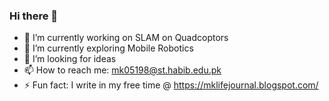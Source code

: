 
<!--
**mehhdiii/mehhdiii** is a ✨ _special_ ✨ repository because its `README.md` (this file) appears on your GitHub profile.

Here are some ideas to get you started:
-->
<!-- ![my flyer](https://user-images.githubusercontent.com/60067141/121791883-2b1c1f00-cc08-11eb-8b73-4d81ae1a8dcd.png)

 -->
### Hi there 👋

- 🔭 I’m currently working on SLAM on Quadcoptors
- 🌱 I’m currently exploring Mobile Robotics
- 👯 I’m looking for ideas
- 📫 How to reach me: mk05198@st.habib.edu.pk
- ⚡ Fun fact: I write in my free time @ https://mklifejournal.blogspot.com/





